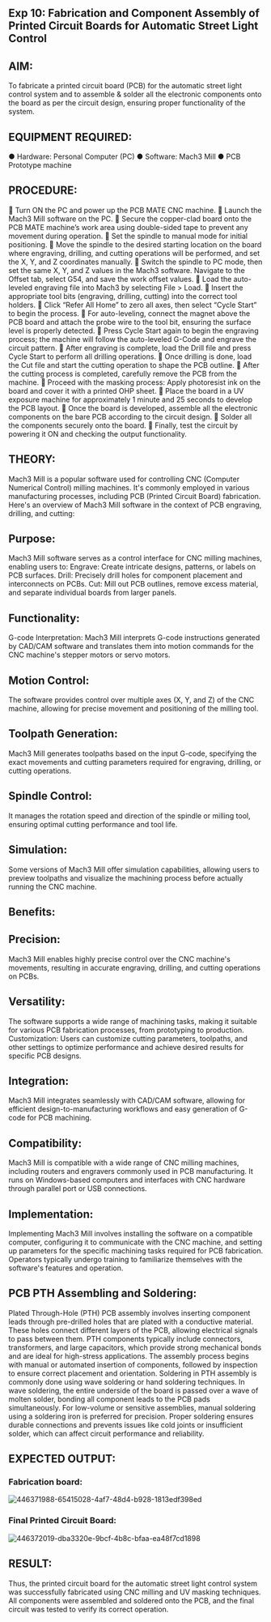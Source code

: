 ## Exp 10: Fabrication and Component Assembly of Printed Circuit Boards for Automatic Street Light Control

## AIM:
To fabricate a printed circuit board (PCB) for the automatic street light control system and to assemble & solder all the electronic components onto the board as per the circuit design, ensuring proper functionality of the system.
## EQUIPMENT REQUIRED:
● Hardware: Personal Computer (PC)
● Software: Mach3 Mill
● PCB Prototype machine

## PROCEDURE:
 Turn ON the PC and power up the PCB MATE CNC machine.
 Launch the Mach3 Mill software on the PC.
 Secure the copper-clad board onto the PCB MATE machine’s work area using double-sided tape to prevent any movement during operation.
 Set the spindle to manual mode for initial positioning.
 Move the spindle to the desired starting location on the board where engraving, drilling, and cutting operations will be performed, and set the X, Y, and Z coordinates manually.
 Switch the spindle to PC mode, then set the same X, Y, and Z values in the Mach3 software. Navigate to the Offset tab, select G54, and save the work offset values.
 Load the auto-leveled engraving file into Mach3 by selecting File > Load.
 Insert the appropriate tool bits (engraving, drilling, cutting) into the correct tool holders.
 Click “Refer All Home” to zero all axes, then select “Cycle Start” to begin the process.
 For auto-leveling, connect the magnet above the PCB board and attach the probe wire to the tool bit, ensuring the surface level is properly detected.
 Press Cycle Start again to begin the engraving process; the machine will follow the auto-leveled G-Code and engrave the circuit pattern.
 After engraving is complete, load the Drill file and press Cycle Start to perform all drilling operations.
 Once drilling is done, load the Cut file and start the cutting operation to shape the PCB outline.
 After the cutting process is completed, carefully remove the PCB from the machine.
 Proceed with the masking process: Apply photoresist ink on the board and cover it with a printed OHP sheet.
 Place the board in a UV exposure machine for approximately 1 minute and 25 seconds to develop the PCB layout.
 Once the board is developed, assemble all the electronic components on the bare PCB according to the circuit design.
 Solder all the components securely onto the board.
 Finally, test the circuit by powering it ON and checking the output functionality.

## THEORY:
Mach3 Mill is a popular software used for controlling CNC (Computer Numerical Control) milling machines. It's commonly employed in various manufacturing processes, including PCB (Printed Circuit Board) fabrication. Here's an overview of Mach3 Mill software in the context of PCB engraving, drilling, and cutting:

## Purpose:
Mach3 Mill software serves as a control interface for CNC milling machines, enabling users to: Engrave: Create intricate designs, patterns, or labels on PCB surfaces. Drill: Precisely drill holes for component placement and interconnects on PCBs. Cut: Mill out PCB outlines, remove excess material, and separate individual boards from larger panels.

## Functionality:
G-code Interpretation:
Mach3 Mill interprets G-code instructions generated by CAD/CAM software and translates them into motion commands for the CNC machine's stepper motors or servo motors.

## Motion Control:
The software provides control over multiple axes (X, Y, and Z) of the CNC machine, allowing for precise movement and positioning of the milling tool.

## Toolpath Generation:
Mach3 Mill generates toolpaths based on the input G-code, specifying the exact movements and cutting parameters required for engraving, drilling, or cutting operations.

## Spindle Control:
It manages the rotation speed and direction of the spindle or milling tool, ensuring optimal cutting performance and tool life.

## Simulation:
Some versions of Mach3 Mill offer simulation capabilities, allowing users to preview toolpaths and visualize the machining process before actually running the CNC machine.

## Benefits:
## Precision:
Mach3 Mill enables highly precise control over the CNC machine's movements, resulting in accurate engraving, drilling, and cutting operations on PCBs.

## Versatility:
The software supports a wide range of machining tasks, making it suitable for various PCB fabrication processes, from prototyping to production. Customization: Users can customize cutting parameters, toolpaths, and other settings to optimize performance and achieve desired results for specific PCB designs.

## Integration:
Mach3 Mill integrates seamlessly with CAD/CAM software, allowing for efficient design-to-manufacturing workflows and easy generation of G-code for PCB machining.

## Compatibility:
Mach3 Mill is compatible with a wide range of CNC milling machines, including routers and engravers commonly used in PCB manufacturing. It runs on Windows-based computers and interfaces with CNC hardware through parallel port or USB connections.

## Implementation:
Implementing Mach3 Mill involves installing the software on a compatible computer, configuring it to communicate with the CNC machine, and setting up parameters for the specific machining tasks required for PCB fabrication. Operators typically undergo training to familiarize themselves with the software's features and operation.

## PCB PTH Assembling and Soldering:
Plated Through-Hole (PTH) PCB assembly involves inserting component leads through pre-drilled holes that are plated with a conductive material. These holes connect different layers of the PCB, allowing electrical signals to pass between them. PTH components typically include connectors, transformers, and large capacitors, which provide strong mechanical bonds and are ideal for high-stress applications. The assembly process begins with manual or automated insertion of components, followed by inspection to ensure correct placement and orientation. Soldering in PTH assembly is commonly done using wave soldering or hand soldering techniques. In wave soldering, the entire underside of the board is passed over a wave of molten solder, bonding all component leads to the PCB pads simultaneously. For low-volume or sensitive assemblies, manual soldering using a soldering iron is preferred for precision. Proper soldering ensures durable connections and prevents issues like cold joints or insufficient solder, which can affect circuit performance and reliability.
## EXPECTED OUTPUT:
### Fabrication board:
![446371988-65415028-4af7-48d4-b928-1813edf398ed](https://github.com/user-attachments/assets/a413027e-d8d9-47df-b4be-fe75b41d9057)

### Final Printed Circuit Board:
![446372019-dba3320e-9bcf-4b8c-bfaa-ea48f7cd1898](https://github.com/user-attachments/assets/91f984b7-3932-4f66-bb33-f97ce0b34d17)

## RESULT:
Thus, the printed circuit board for the automatic street light control system was successfully fabricated using CNC milling and UV masking techniques. All components were assembled and soldered onto the PCB, and the final circuit was tested to verify its correct operation.

